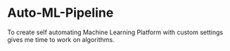 # Auto-ML-Pipeline
 To create self automating Machine Learning Platform with custom settings gives me time to work on algorithms.
